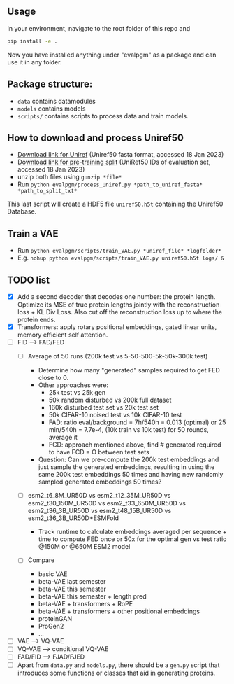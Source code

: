 ## Usage

In your environment, navigate to the root folder of this repo and
```bash
pip install -e .
```

Now you have installed anything under "evalpgm" as a package and can use it in any folder.

## Package structure:

- `data` contains datamodules
- `models` contains models
- `scripts/` contains scripts to process data and train models.

## How to download and process Uniref50
- [Download link for Uniref](https://www.uniprot.org/help/downloads) (Uniref50 fasta format, accessed 18 Jan 2023)
- [Download link for pre-training split](https://github.com/facebookresearch/esm#available-pretraining-split) (UniRef50 IDs of evaluation set, accessed 18 Jan 2023)
- unzip both files using `gunzip *file*`
- Run `python evalpgm/process_Uniref.py *path_to_uniref_fasta* *path_to_split_txt*`

This last script will create a HDF5 file `uniref50.h5t` containing the Uniref50 Database.

## Train a VAE
- Run `python evalpgm/scripts/train_VAE.py *uniref_file* *logfolder*`
- E.g. `nohup python evalpgm/scripts/train_VAE.py uniref50.h5t logs/ &`



## TODO list
- [x] Add a second decoder that decodes one number: the protein length. Optimize its MSE of true protein lengths jointly with the reconstruction loss + KL Div Loss. Also cut off the reconstruction loss up to where the protein ends.
- [x] Transformers: apply rotary positional embeddings, gated linear units, memory efficient self attention.
- [ ] FID --> FAD/FED
   - [ ] Average of 50 runs (200k test vs 5-50-500-5k-50k-300k test)
      - Determine how many "generated" samples required to get FED close to 0.
      - Other approaches were:
         - 25k test vs 25k gen
         - 50k random disturbed vs 200k full dataset
         - 160k disturbed test set vs 20k test set
         - 50k CIFAR-10 noised test vs 10k CIFAR-10 test
         - FAD: ratio eval/background = 7h/540h = 0.013 (optimal) or 25 min/540h = 7.7e-4, (10k train vs 10k test) for 50 rounds, average it
         - FCD: approach mentioned above, find # generated required to have FCD = O between test sets
      - Question: Can we pre-compute the 200k test embeddings and just sample the generated embeddings, resulting in using the same 200k test embeddings 50 times and having new randomly sampled generated embeddings 50 times?

   - [ ] esm2_t6_8M_UR50D vs esm2_t12_35M_UR50D vs esm2_t30_150M_UR50D vs esm2_t33_650M_UR50D vs esm2_t36_3B_UR50D vs esm2_t48_15B_UR50D vs esm2_t36_3B_UR50D+ESMFold
      - Track runtime to calculate embeddings averaged per sequence + time to compute FED once or 50x for the optimal gen vs test ratio @150M or @650M ESM2 model
   - [ ] Compare
      - basic VAE
      - beta-VAE last semester
      - beta-VAE this semester
      - beta-VAE this semester + length pred
      - beta-VAE + transformers + RoPE
      - beta-VAE + transformers + other positional embeddings
      - proteinGAN
      - ProGen2
      - ...

- [ ] VAE --> VQ-VAE
- [ ] VQ-VAE --> conditional VQ-VAE
- [ ] FAD/FID --> FJAD/FJED
- [ ] Apart from `data.py` and `models.py`, there should be a `gen.py` script that introduces some functions or classes that aid in generating proteins.
